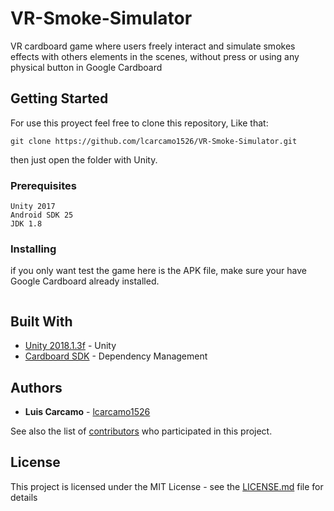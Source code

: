 # VR-Smoke-Simulator
 
VR cardboard game where users freely interact and simulate smokes effects with others elements in the scenes, without press or using any physical button in Google Cardboard

## Getting Started

For use this proyect feel free to clone this repository, Like that:

```
git clone https://github.com/lcarcamo1526/VR-Smoke-Simulator.git

```
then just open the folder with Unity.


### Prerequisites

```
Unity 2017
Android SDK 25
JDK 1.8
```

### Installing

if you only want test the game here is the APK file, make sure your have Google Cardboard already installed.

```

```

## Built With

* [Unity 2018.1.3f](https://unity3d.com/) - Unity
* [Cardboard SDK](https://vr.google.com/cardboard/) - Dependency Management


## Authors

* **Luis Carcamo** - [lcarcamo1526](https://github.com/lcarcamo1526)

See also the list of [contributors](https://github.com/your/project/contributors) who participated in this project.

## License

This project is licensed under the MIT License - see the [LICENSE.md](LICENSE.md) file for details


